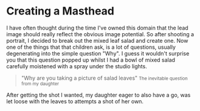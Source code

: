 Creating a Masthead
===================

I have often thought during the time I've owned this domain that the
lead image should really reflect the obvious image potential.   So after shooting a 
portrait, I decided to break out the mixed leaf salad and create 
one.  Now one of the things that that children ask, is a lot of
questions, usually degenerating into the simple question 
"Why".  I guess it wouldn't surprise you that this
question popped up whilst I had a bowl of mixed salad carefully
moistened with a spray under the studio lights.

>"Why are you taking a picture of salad leaves"
> <small>The inevitable question from my daughter</small>

After getting the shot I wanted, my daughter eager to also have
a go, was let loose with the leaves to attempts a shot of her own.

<respimg alt="Title" src="/content/articles/20130428/lettuce_testshots@2x-9864-001.jpg">
<respimg alt="Title" src="/content/articles/20130428/lettuce_testshots@2x-9870-001.jpg">
<respimg alt="Title" src="/content/articles/20130428/lettuce_testshots@2x-9875-002.jpg">
<respimg alt="Title" src="/content/articles/20130428/lettuce_testshots@2x-9880-003.jpg">
<respimg alt="Title" src="/content/articles/20130428/lettuce_testshots@2x-9889-004.jpg">
<respimg alt="Title" src="/content/articles/20130428/lettuce_testshots@2x-9890-005.jpg">
<respimg alt="Title" src="/content/articles/20130428/lettuce_testshots@2x-9893-006.jpg">
<respimg alt="Title" src="/content/articles/20130428/lettuce_testshots@2x-9894-007.jpg">